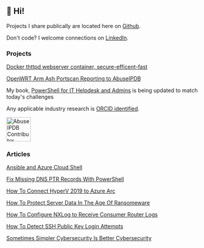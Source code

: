 ## 👋 Hi!

Projects I share publically are located here on [Github](https://github.com/kamsalisbury).

Don't code? I welcome connections on [LinkedIn](https://www.linkedin.com/in/kam-reef-salisbury/).

### Projects
[Docker thttpd webserver container, secure-efficent-fast](https://hub.docker.com/r/kamsalisburyit/alpine-thttpd)

[OpenWRT Arm Ash Portscan Reporting to AbuseIPDB](https://github.com/kamsalisbury/openwrt-abuseipdb)

My book, [PowerShell for IT Helpdesk and Admins](https://github.com/kamsalisbury/ps) is being updated to match today's challenges

Any applicable industry research is [ORCID identified](https://orcid.org/0000-0002-3453-9587).

<img src="https://www.abuseipdb.com/contributor/26499.svg" alt="AbuseIPDB Contributor Badge" style="border: 0; width: auto; height: 64px">

### Articles

[Ansible and Azure Cloud Shell](https://www.linkedin.com/pulse/ansible-azure-cloud-shell-kam-reef-salisbury-8yu1e/)

[Fix Missing DNS PTR Records With PowerShell](https://www.linkedin.com/pulse/fix-missing-dns-ptr-records-powershell-kam-reef-salisbury)

[How To Connect HyperV 2019 to Azure Arc](https://www.linkedin.com/pulse/how-connect-hyperv-2019-azure-arc-kam-reef-salisbury)

[How To Protect Server Data In The Age Of Ransomeware](https://www.linkedin.com/pulse/how-protect-server-data-age-ransomeware-kam-reef-salisbury)

[How To Configure NXLog to Receive Consumer Router Logs](https://www.linkedin.com/pulse/how-configure-nxlog-receive-consumer-router-logs-kam-reef-salisbury)

[How To Detect SSH Public Key Login Attempts](https://www.linkedin.com/pulse/how-detect-ssh-public-key-login-attempts-kam-reef-salisbury)

[Sometimes Simpler Cybersecurity Is Better Cybersecurity](https://www.linkedin.com/pulse/sometimes-simpler-cybersecurity-better-kam-reef-salisbury)

